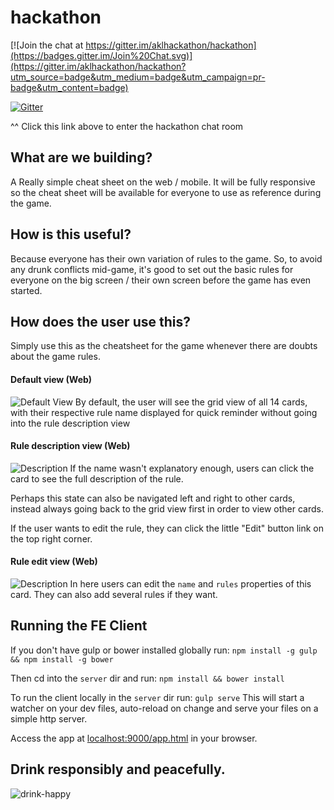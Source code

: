 # hackathon

[![Join the chat at https://gitter.im/aklhackathon/hackathon](https://badges.gitter.im/Join%20Chat.svg)](https://gitter.im/aklhackathon/hackathon?utm_source=badge&utm_medium=badge&utm_campaign=pr-badge&utm_content=badge)

[![Gitter](https://badges.gitter.im/Join%20Chat.svg)](https://gitter.im/samwalshnz/hackathon?utm_source=badge&utm_medium=badge&utm_campaign=pr-badge)

^^ Click this link above to enter the hackathon chat room

## What are we building?
A Really simple cheat sheet on the web / mobile. It will be fully responsive so the cheat sheet will be available for everyone to use as reference during the game.

## How is this useful?
Because everyone has their own variation of rules to the game. So, to avoid any drunk conflicts mid-game, it's good to set out the basic rules for everyone on the big screen / their own screen before the game has even started.

## How does the user use this?
Simply use this as the cheatsheet for the game whenever there are doubts about the game rules.

#### Default view (Web)
![Default View](http://i.imgur.com/6AITbFw.png?1 "Default View")
By default, the user will see the grid view of all 14 cards, with their respective rule name displayed for quick reminder without going into the rule description view

#### Rule description view (Web)
![Description](http://i.imgur.com/OqT2Csp.png?1 "Description View")
If the name wasn't explanatory enough, users can click the card to see the full description of the rule. 

Perhaps this state can also be navigated left and right to other cards, instead always going back to the grid view first in order to view other cards.

If the user wants to edit the rule, they can click the little "Edit" button link on the top right corner.

#### Rule edit view (Web)
![Description](http://i.imgur.com/SkNWtTQ.png?1 "Rule Edit View")
In here users can edit the `name` and `rules` properties of this card. They can also add several rules if they want.

## Running the FE Client
If you don't have gulp or bower installed globally run:
`npm install -g gulp && npm install -g bower`

Then cd into the `server` dir and run:
`npm install && bower install`

To run the client locally in the `server` dir run:
`gulp serve`
This will start a watcher on your dev files, auto-reload on change and serve your files on a simple http server.

Access the app at [localhost:9000/app.html](localhost:9000/app.html) in your browser.

## Drink responsibly and peacefully.
![drink-happy](http://i.giphy.com/DfLwM9kttDFEQ.gif "Drink responsibly and peacefully")
